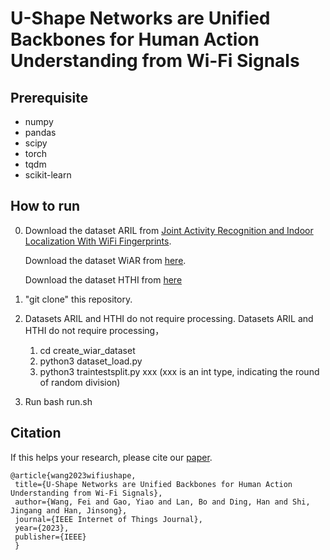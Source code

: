 # U-Shape Networks are Unified Backbones for Human Action Understanding from Wi-Fi Signals

## Prerequisite
* numpy
* pandas
* scipy
* torch
* tqdm
* scikit-learn

## How to run
0. Download the dataset ARIL from [Joint Activity Recognition and Indoor Localization With WiFi Fingerprints](https://ieeexplore.ieee.org/abstract/document/8740950).
   
   Download the dataset WiAR from [here](https://github.com/ermongroup/Wifi_Activity_Recognition).
   
   Download the dataset HTHI from [here](https://drive.google.com/file/d/1R79ciMFIr_6GgwnJeP3EzJokiWu80hun/view?usp=sharing)
2. "git clone" this repository.
   
3. Datasets ARIL and HTHI do not require processing. Datasets ARIL and HTHI do not require processing，
   1. cd create_wiar_dataset
   2. python3 dataset_load.py
   3. python3 traintestsplit.py xxx  (xxx is an int type, indicating the round of random division)
      
4. Run bash run.sh


## Citation
If this helps your research, please cite our [paper](https://ieeexplore.ieee.org/document/10286020).

    @article{wang2023wifiushape,
     title={U-Shape Networks are Unified Backbones for Human Action Understanding from Wi-Fi Signals},
     author={Wang, Fei and Gao, Yiao and Lan, Bo and Ding, Han and Shi, Jingang and Han, Jinsong},
     journal={IEEE Internet of Things Journal},
     year={2023},
     publisher={IEEE}
     }
   

